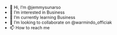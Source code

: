 - 👋 Hi, I’m @jemmysunarso
- 👀 I’m interested in Business
- 🌱 I’m currently learning Business
- 💞️ I’m looking to collaborate on @warmindo_officiak
- 📫 How to reach me 

<!---
jemmysunarso/jemmysunarso is a ✨ special ✨ repository because its `README.md` (this file) appears on your GitHub profile.
You can click the Preview link to take a look at your changes.
--->
